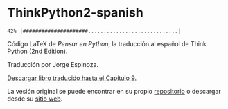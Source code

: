 ThinkPython2-spanish
====================

`42% |#####################.............................|`

Código LaTeX de *Pensar en Python*, la traducción al español de Think Python (2nd Edition).

Traducción por Jorge Espinoza.

[Descargar libro traducido hasta el Capítulo 9.](https://github.com/jorge-e/ThinkPython2-spanish/blob/master/book/thinkpython2-spanish.pdf)

La vesión original se puede encontrar en su propio [repositorio](https://github.com/AllenDowney/ThinkPython2) o descargar desde su [sitio web](http://greenteapress.com/wp/think-python-2e/).
